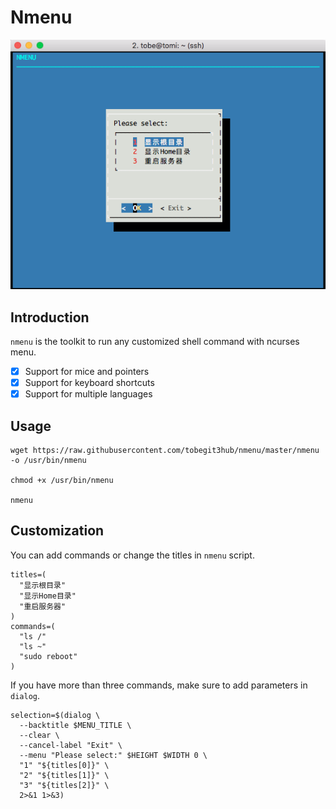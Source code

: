 # Nmenu

<div style="text-align:center"><img src ="images/nmenu.png" /></div>

## Introduction

`nmenu` is the toolkit to run any customized shell command with ncurses menu.

- [x] Support for mice and pointers
- [x] Support for keyboard shortcuts
- [x] Support for multiple languages

## Usage

```
wget https://raw.githubusercontent.com/tobegit3hub/nmenu/master/nmenu -o /usr/bin/nmenu

chmod +x /usr/bin/nmenu

nmenu
```

## Customization

You can add commands or change the titles in `nmenu` script.

```
titles=(
  "显示根目录"
  "显示Home目录"
  "重启服务器"
)
commands=(
  "ls /"
  "ls ~"
  "sudo reboot"
)
```

If you have more than three commands, make sure to add parameters in `dialog`.

```
selection=$(dialog \
  --backtitle $MENU_TITLE \
  --clear \
  --cancel-label "Exit" \
  --menu "Please select:" $HEIGHT $WIDTH 0 \
  "1" "${titles[0]}" \
  "2" "${titles[1]}" \
  "3" "${titles[2]}" \
  2>&1 1>&3)
```

